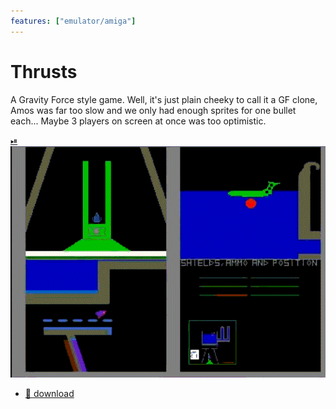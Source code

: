 ```yaml
---
features: ["emulator/amiga"]
---
```

# Thrusts

A Gravity Force style game. Well, it's just plain cheeky to call it a GF clone,
Amos was far too slow and we only had enough sprites for one bullet each...
Maybe 3 players on screen at once was too optimistic.

[⏯
![amiga:thrusts.adf.zip](thrusts.gif)](https://youtu.be/qjaxq99wKQk)

* [🚀 download](thrusts.adf.zip)
